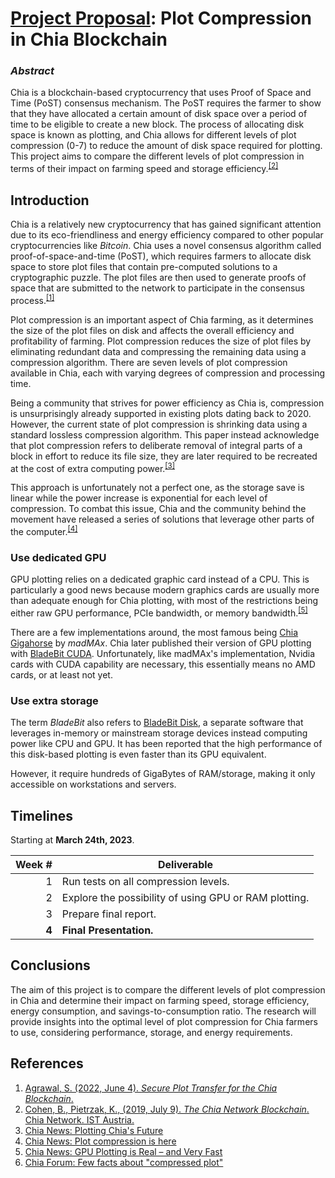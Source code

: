 # [Project Proposal](https://github.com/hendraanggrian/IIT-CS554/blob/assets/assignments/proj.pdf): Plot Compression in Chia Blockchain

### *Abstract*

Chia is a blockchain-based cryptocurrency that uses Proof of Space and Time
(PoST) consensus mechanism. The PoST requires the farmer to show that they have
allocated a certain amount of disk space over a period of time to be eligible to
create a new block. The process of allocating disk space is known as plotting,
and Chia allows for different levels of plot compression (0-7) to reduce the
amount of disk space required for plotting. This project aims to compare the
different levels of plot compression in terms of their impact on farming speed
and storage efficiency.<sup>[\[2\]]</sup>

## Introduction

Chia is a relatively new cryptocurrency that has gained significant attention
due to its eco-friendliness and energy efficiency compared to other popular
cryptocurrencies like *Bitcoin*. Chia uses a novel consensus algorithm called
proof-of-space-and-time (PoST), which requires farmers to allocate disk space to
store plot files that contain pre-computed solutions to a cryptographic puzzle.
The plot files are then used to generate proofs of space that are submitted to
the network to participate in the consensus process.<sup>[\[1\]]</sup>

Plot compression is an important aspect of Chia farming, as it determines the
size of the plot files on disk and affects the overall efficiency and
profitability of farming. Plot compression reduces the size of plot files by
eliminating redundant data and compressing the remaining data using a
compression algorithm. There are seven levels of plot compression available in
Chia, each with varying degrees of compression and processing time.

Being a community that strives for power efficiency as Chia is, compression is
unsurprisingly already supported in existing plots dating back to 2020. However,
the current state of plot compression is shrinking data using a standard
lossless compression algorithm. This paper instead acknowledge that plot
compression refers to deliberate removal of integral parts of a block in effort
to reduce its file size, they are later required to be recreated at the cost of
extra computing power.<sup>[\[3\]]</sup>

This approach is unfortunately not a perfect one, as the storage save is linear
while the power increase is exponential for each level of compression. To combat
this issue, Chia and the community behind the movement have released a series of
solutions that leverage other parts of the computer.<sup>[\[4\]]</sup>

### Use dedicated GPU

GPU plotting relies on a dedicated graphic card instead of a CPU. This is
particularly a good news because modern graphics cards are usually more than
adequate enough for Chia plotting, with most of the restrictions being either
raw GPU performance, PCIe bandwidth, or memory bandwidth.<sup>[\[5\]]</sup>

There are a few implementations around, the most famous being [Chia Gigahorse](https://github.com/madMAx43v3r/chia-gigahorse/) by *madMAx*. Chia later published their version of GPU plotting
with [BladeBit CUDA](https://github.com/Chia-Network/bladebit/tree/cuda-compression).
Unfortunately, like madMAx's implementation, Nvidia cards with CUDA capability
are necessary, this essentially means no AMD cards, or at least not yet.

### Use extra storage

The term *BladeBit* also refers to [BladeBit Disk](https://github.com/Chia-Network/bladebit),
a separate software that leverages in-memory or mainstream storage devices
instead computing power like CPU and GPU. It has been reported that the high
performance of this disk-based plotting is even faster than its GPU equivalent.

However, it require hundreds of GigaBytes of RAM/storage, making it only
accessible on workstations and servers.

## Timelines

Starting at **March 24th, 2023**.

| Week # | Deliverable |
| ---: | --- |
| 1 | Run tests on all compression levels. |
| 2 | Explore the possibility of using GPU or RAM plotting. |
| 3 | Prepare final report. |
| **4** | **Final Presentation.** |

## Conclusions

The aim of this project is to compare the different levels of plot compression
in Chia and determine their impact on farming speed, storage efficiency, energy
consumption, and savings-to-consumption ratio. The research will provide
insights into the optimal level of plot compression for Chia farmers to use,
considering performance, storage, and energy requirements.

## References

1. [Agrawal, S. (2022, June 4). *Secure Plot Transfer for the Chia Blockchain*.](https://eprint.iacr.org/2022/871.pdf)
2. [Cohen, B., Pietrzak, K., (2019, July 9). *The Chia Network Blockchain*. Chia Network. IST Austria.](https://www.chivescoin.org/wp-content/uploads/2021/10/ChiaGreenPaper.pdf)
3. [Chia News: Plotting Chia's Future](https://www.chia.net/2023/01/20/plotting-chias-future/)
4. [Chia News: Plot compression is here](https://www.chia.net/2023/01/20/plot-compression-is-here/)
5. [Chia News: GPU Plotting is Real – and Very Fast](https://www.chia.net/2023/01/20/gpu-plotting-is-real---and-very-fast/)
6. [Chia Forum: Few facts about "compressed plot"](https://chiaforum.com/t/few-facts-about-compressed-plot/18336/6/)

[\[1\]]: https://eprint.iacr.org/2022/871.pdf
[\[2\]]: https://www.chivescoin.org/wp-content/uploads/2021/10/ChiaGreenPaper.pdf
[\[3\]]: https://www.chia.net/2023/01/20/plotting-chias-future/
[\[4\]]: https://www.chia.net/2023/01/20/plot-compression-is-here/
[\[5\]]: https://www.chia.net/2023/01/20/gpu-plotting-is-real---and-very-fast/
[\[6\]]: https://chiaforum.com/t/few-facts-about-compressed-plot/18336/6/
